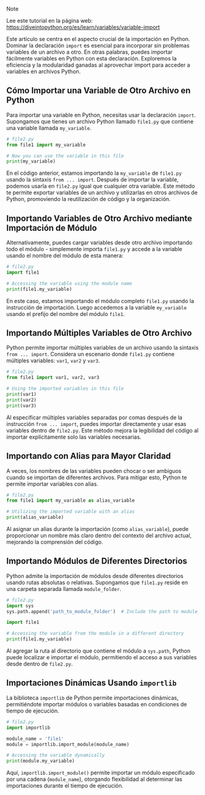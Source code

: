 > [!NOTE]
> Lee este tutorial en la página web: https://diveintopython.org/es/learn/variables/variable-import

Este artículo se centra en el aspecto crucial de la importación en Python. Dominar la declaración `import` es esencial para incorporar sin problemas variables de un archivo a otro. En otras palabras, puedes importar fácilmente variables en Python con esta declaración. Exploremos la eficiencia y la modularidad ganadas al aprovechar import para acceder a variables en archivos Python.

## Cómo Importar una Variable de Otro Archivo en Python

Para importar una variable en Python, necesitas usar la declaración `import`. Supongamos que tienes un archivo Python llamado `file1.py` que contiene una variable llamada `my_variable`.

```python
# file2.py
from file1 import my_variable

# Now you can use the variable in this file
print(my_variable)
```

En el código anterior, estamos importando la `my_variable` de `file1.py` usando la sintaxis `from ... import`. Después de importar la variable, podemos usarla en `file2.py` igual que cualquier otra variable. Este método te permite exportar variables de un archivo y utilizarlas en otros archivos de Python, promoviendo la reutilización de código y la organización.

## Importando Variables de Otro Archivo mediante Importación de Módulo

Alternativamente, puedes cargar variables desde otro archivo importando todo el módulo - simplemente importa `file1.py` y accede a la variable usando el nombre del módulo de esta manera:

```python
# file2.py
import file1

# Accessing the variable using the module name
print(file1.my_variable)
```

En este caso, estamos importando el módulo completo `file1.py` usando la instrucción de importación. Luego accedemos a la variable `my_variable` usando el prefijo del nombre del módulo `file1`.

## Importando Múltiples Variables de Otro Archivo

Python permite importar múltiples variables de un archivo usando la sintaxis `from ... import`. Considera un escenario donde `file1.py` contiene múltiples variables: `var1`, `var2` y `var3`.

```python
# file2.py
from file1 import var1, var2, var3

# Using the imported variables in this file
print(var1)
print(var2)
print(var3)
```

Al especificar múltiples variables separadas por comas después de la instrucción `from ... import`, puedes importar directamente y usar esas variables dentro de `file2.py`. Este método mejora la legibilidad del código al importar explícitamente solo las variables necesarias.

## Importando con Alias para Mayor Claridad

A veces, los nombres de las variables pueden chocar o ser ambiguos cuando se importan de diferentes archivos. Para mitigar esto, Python te permite importar variables con alias.

```python
# file2.py
from file1 import my_variable as alias_variable

# Utilizing the imported variable with an alias
print(alias_variable)
```

Al asignar un alias durante la importación (como `alias_variable`), puede proporcionar un nombre más claro dentro del contexto del archivo actual, mejorando la comprensión del código.

## Importando Módulos de Diferentes Directorios

Python admite la importación de módulos desde diferentes directorios usando rutas absolutas o relativas. Supongamos que `file1.py` reside en una carpeta separada llamada `module_folder`.

```python
# file2.py
import sys
sys.path.append('path_to_module_folder')  # Include the path to module_folder

import file1

# Accessing the variable from the module in a different directory
print(file1.my_variable)
```

Al agregar la ruta al directorio que contiene el módulo a `sys.path`, Python puede localizar e importar el módulo, permitiendo el acceso a sus variables desde dentro de `file2.py`.

## Importaciones Dinámicas Usando `importlib`

La biblioteca `importlib` de Python permite importaciones dinámicas, permitiéndote importar módulos o variables basadas en condiciones de tiempo de ejecución.

```python
# file2.py
import importlib

module_name = 'file1'
module = importlib.import_module(module_name)

# Accessing the variable dynamically
print(module.my_variable)
```

Aquí, `importlib.import_module()` permite importar un módulo especificado por una cadena (`module_name`), otorgando flexibilidad al determinar las importaciones durante el tiempo de ejecución.
